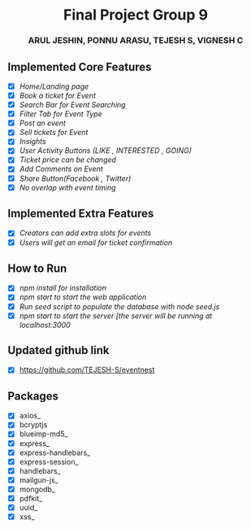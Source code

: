 <h1 align="center">Final Project Group 9</h1>
<h3 align="center">ARUL JESHIN, PONNU ARASU, TEJESH S, VIGNESH C</h3>

## Implemented Core Features

-   [x] _Home/Landing page_
-   [x] _Book a ticket for Event_
-   [x] _Search Bar for Event Searching_
-   [x] _Filter Tab for Event Type_
-   [x] _Post an event_
-   [x] _Sell tickets for Event_
-   [x] _Insights_
-   [x] _User Activity Buttons (LIKE , INTERESTED , GOING)_
-   [x] _Ticket price can be changed_
-   [x] _Add Comments on Event_
-   [x] _Share Button(Facebook , Twitter)_
-   [x] _No overlap with event timing_

## Implemented Extra Features

-   [x] _Creators can add extra slots for events_
-   [x] _Users will get an email for ticket confirmation_

## How to Run

-   [x] _npm install for installation_
-   [x] _npm start to start the web application_
-   [x] _Run seed script to populate the database with node seed.js_
-   [x] _npm start to start the server [the server will be running at localhost:3000_

## Updated github link

-   [x] https://github.com/TEJESH-S/eventnest

## Packages

-   [x] axios_
-   [x] bcryptjs
-   [x] blueimp-md5_
-   [x] express_
-   [x] express-handlebars_
-   [x] express-session_
-   [x] handlebars_
-   [x] mailgun-js_
-   [x] mongodb_
-   [x] pdfkit_
-   [x] uuid_
-   [x] xss_
